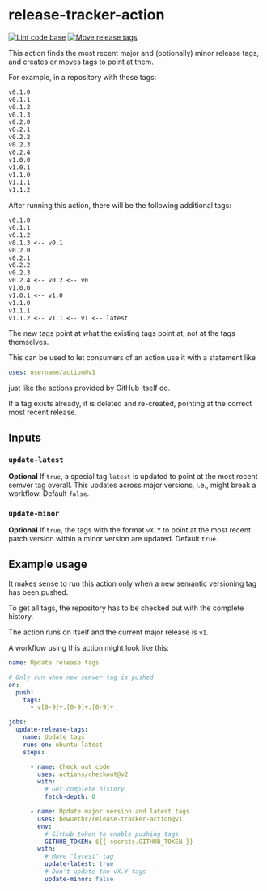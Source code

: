 # release-tracker-action

[![Lint code base][lintbadge]][lintflow]
[![Move release tags][movebadge]][moveflow]

[lintbadge]: <https://github.com/bewuethr/release-tracker-action/actions/workflows/linter.yml/badge.svg>
[lintflow]:  <https://github.com/bewuethr/release-tracker-action/actions/workflows/linter.yml>
[movebadge]: <https://github.com/bewuethr/release-tracker-action/actions/workflows/releasetracker.yml/badge.svg>
[moveflow]:  <https://github.com/bewuethr/release-tracker-action/actions/workflows/releasetracker.yml>

This action finds the most recent major and (optionally) minor release tags,
and creates or moves tags to point at them.

For example, in a repository with these tags:

```txt
v0.1.0
v0.1.1
v0.1.2
v0.1.3
v0.2.0
v0.2.1
v0.2.2
v0.2.3
v0.2.4
v1.0.0
v1.0.1
v1.1.0
v1.1.1
v1.1.2
```

After running this action, there will be the following additional tags:

```txt
v0.1.0
v0.1.1
v0.1.2
v0.1.3 <-- v0.1
v0.2.0
v0.2.1
v0.2.2
v0.2.3
v0.2.4 <-- v0.2 <-- v0
v1.0.0
v1.0.1 <-- v1.0
v1.1.0
v1.1.1
v1.1.2 <-- v1.1 <-- v1 <-- latest
```

The new tags point at what the existing tags point at, not at the tags
themselves.

This can be used to let consumers of an action use it with a statement like

```yaml
uses: username/action@v1
```

just like the actions provided by GitHub itself do.

If a tag exists already, it is deleted and re-created, pointing at the
correct most recent release.

## Inputs

### `update-latest`

**Optional** If `true`, a special tag `latest` is updated to point at the most
recent semver tag overall. This updates across major versions, i.e., might
break a workflow. Default `false`.

### `update-minor`

**Optional** If `true`, the tags with the format `vX.Y` to point at the most
recent patch version within a minor version are updated. Default `true`.

## Example usage

It makes sense to run this action only when a new semantic versioning tag
has been pushed.

To get all tags, the repository has to be checked out with the complete
history.

The action runs on itself and the current major release is `v1`.

A workflow using this action might look like this:

```yaml
name: Update release tags

# Only run when new semver tag is pushed
on:
  push:
    tags:
      - v[0-9]+.[0-9]+.[0-9]+

jobs:
  update-release-tags:
    name: Update tags
    runs-on: ubuntu-latest
    steps:

      - name: Check out code
        uses: actions/checkout@v2
        with:
          # Get complete history
          fetch-depth: 0

      - name: Update major version and latest tags
        uses: bewuethr/release-tracker-action@v1
        env:
          # GitHub token to enable pushing tags
          GITHUB_TOKEN: ${{ secrets.GITHUB_TOKEN }}
        with:
          # Move "latest" tag
          update-latest: true
          # Don't update the vX.Y tags
          update-minor: false
```
